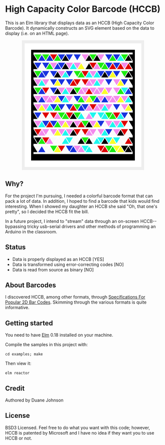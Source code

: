 # High Capacity Color Barcode (HCCB)

This is an Elm library that displays data as an HCCB (High Capacity Color Barcode). It dynamically constructs an SVG element based on the data to display (i.e. on an HTML page).

<div align="center"><img src="https://github.com/canadaduane/elm-hccb/raw/master/docs/hccb-sample.png" width="396" height="420"></div>

## Why?

For the project I'm pursuing, I needed a colorful barcode format that can pack a lot of data. In addition, I hoped to find a barcode that kids would find interesting. When I showed my daughter an HCCB she said "Oh, that one's pretty", so I decided the HCCB fit the bill.

In a future project, I intend to "stream" data through an on-screen HCCB--bypassing tricky usb-serial drivers and other methods of programming an Arduino in the classroom.

## Status

- Data is properly displayed as an HCCB [YES]
- Data is transformed using error-correcting codes [NO]
- Data is read from source as binary [NO]

## About Barcodes

I discovered HCCB, among other formats, through [Specifications For Popular 2D Bar Codes](http://www.adams1.com/stack.html). Skimming through the various formats is quite informative.

## Getting started

You need to have [Elm](http://elm-lang.org/) 0.18 installed on your machine.

Compile the samples in this project with:

    cd examples; make

Then view it:

    elm reactor

## Credit

Authored by Duane Johnson

## License

BSD3 Licensed. Feel free to do what you want with this code; however, HCCB is patented by Microsoft and I have no idea if they want you to use HCCB or not.
